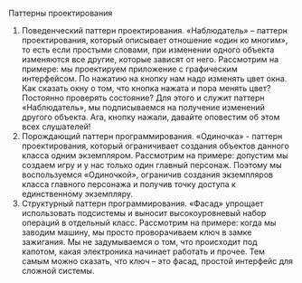 Паттерны проектирования
1.	Поведенческий паттерн проектирования. «Наблюдатель» – паттерн проектирования, который описывает отношение «один ко многим», то есть если простыми словами, при изменении одного объекта изменяются все другие, которые зависят от него.
Рассмотрим на примере: мы проектируем приложение с графическим интерфейсом. По нажатию на кнопку нам надо изменять цвет окна. Как сказать окну о том, что кнопка нажата и пора менять цвет? Постоянно проверять состояние? Для этого и служит паттерн «Наблюдатель», мы подписываемся на получение изменений другого объекта. Ага, кнопку нажали, давайте оповестим об этом всех слушателей!
2.	Порождающий паттерн программирования. «Одиночка» - паттерн проектирования, который ограничивает создания объектов данного класса одним экземпляром.
Рассмотрим на примере: допустим мы создаем игру и у нас только один главный персонаж. Поэтому мы воспользуемся «Одиночкой», ограничив создания экземпляров класса главного персонажа и получив точку доступа к единственному экземпляру. 
3.	Структурный паттерн программирования. «Фасад» упрощает использовать подсистемы и выносит высокоуровневый набор операций в отдельный класс.
Рассмотрим на примере: когда мы заводим машину, мы просто проворачиваем ключ в замке зажигания. Мы не задумываемся о том, что происходит под капотом, какая электроника начинает работать и прочее. Тем самым можно сказать, что ключ – это фасад, простой интерфейс для сложной системы.

